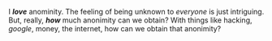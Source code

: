 I __*love*__ anominity. The feeling of being unknown to *everyone* is just intriguing. But, really, *__how__* much anonimity can we obtain? With things like hacking, *google*, money, the internet, how can we obtain that anonimity?

